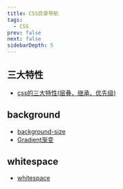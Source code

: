 ```yaml
---
title: CSS目录导航
tags:
  - CSS
prev: false
next: false
sidebarDepth: 5
---
```

## 三大特性

- [css的三大特性(层叠、继承、优先级)](./features/)

## background

- [background-size](./background/01background-size)
- [Gradient渐变](./background/02gradient)

## whitespace

- [whitespace](./whitespace/)
